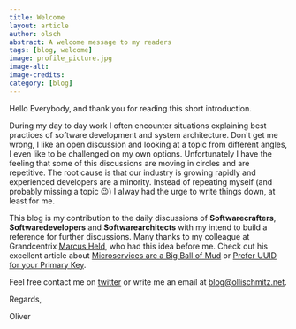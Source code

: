 ```yaml
---
title: Welcome
layout: article
author: olsch
abstract: A welcome message to my readers
tags: [blog, welcome]
image: profile_picture.jpg
image-alt: 
image-credits:
category: [blog]
---
```

Hello Everybody, and thank you for reading this short introduction. 

During my day to day work I often encounter situations explaining best practices of software development and system architecture. 
Don't get me wrong, I like an open discussion and looking at a topic from different angles, I even like to be challenged on my own options. 
Unfortunately I have the feeling that some of this discussions are moving in circles and are repetitive. The root cause is that our industry is 
growing rapidly and experienced developers are a minority. 
Instead of repeating myself (and probably missing a topic 😉) I alway had the urge to write things down, at least for me. 

This blog is my contribution to the daily discussions of __Softwarecrafters__, __Softwaredevelopers__ and __Softwarearchitects__ 
with my intend to build a reference for further discussions.
Many thanks to my colleague at Grandcentrix [Marcus Held](https://www.code-held.com), who had this idea before me. Check out his excellent article about
[Microservices are a Big Ball of Mud](https://code-held.com/2022/07/28/microservices/) or [Prefer UUID for your Primary Key](https://code-held.com/2021/08/02/uuid-primary-key/).

Feel free contact me on [twitter](https://twitter.com/schmitzCatz) or write me an email at <blog@ollischmitz.net>.

Regards,

Oliver
